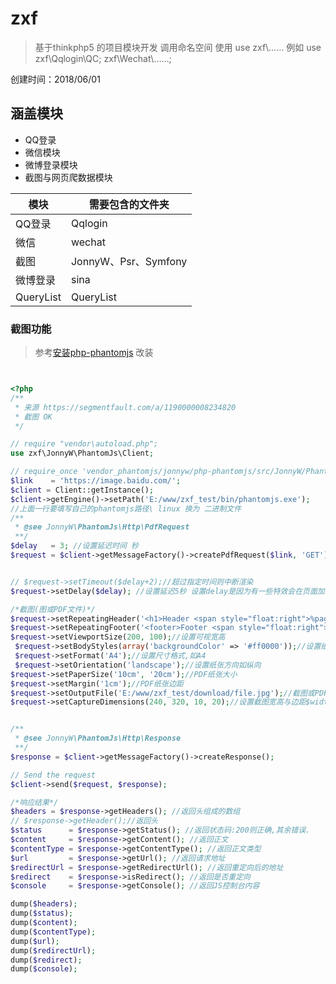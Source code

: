 # zxf


>基于thinkphp5 的项目模块开发
>调用命名空间 使用 use zxf\…… 例如 use zxf\Qqlogin\QC;  zxf\Wechat\……;

创建时间：2018/06/01

## 涵盖模块
- QQ登录
- 微信模块
- 微博登录模块
- 截图与网页爬数据模块


|  模块  |  需要包含的文件夹  |
| --- | --- |
|  QQ登录  |  Qqlogin  |
|  微信  |  wechat  |
|  截图  |  JonnyW、Psr、Symfony  |
|  微博登录  |  sina  |
|  QueryList  |  QueryList  |


### 截图功能
>参考[安装php-phantomjs](https://segmentfault.com/a/1190000008234820) 改装

``` php


<?php
/**
 * 来源 https://segmentfault.com/a/1190000008234820
 * 截图 OK
 */

// require "vendor\autoload.php";
use zxf\JonnyW\PhantomJs\Client;

// require_once 'vendor_phantomjs/jonnyw/php-phantomjs/src/JonnyW/PhantomJs/Client.php';
$link    = 'https://image.baidu.com/';
$client = Client::getInstance();
$client->getEngine()->setPath('E:/www/zxf_test/bin/phantomjs.exe');
//上面一行要填写自己的phantomjs路径\ linux 换为 二进制文件
/**
 * @see JonnyW\PhantomJs\Http\PdfRequest
 **/
$delay   = 3; //设置延迟时间 秒
$request = $client->getMessageFactory()->createPdfRequest($link, 'GET'); //参数里面的数字5000是网页加载的超时时间，放在网络问题一直加载，可以不填写，默认5s。


// $request->setTimeout($delay+2);//超过指定时间则中断渲染
$request->setDelay($delay); //设置延迟5秒 设置delay是因为有一些特效会在页面加载完成后加载，没有等待就会漏掉

/*截图(图或PDF文件)*/
$request->setRepeatingHeader('<h1>Header <span style="float:right">%pageNum% / %pageTotal%</span></h1>',100);//自定义PDF类的头尾及其高度
$request->setRepeatingFooter('<footer>Footer <span style="float:right">%pageNum% / %pageTotal%</span></footer>',100);//自定义PDF类的头尾
$request->setViewportSize(200, 100);//设置可视宽高
 $request->setBodyStyles(array('backgroundColor' => '#ff0000'));//设置纸张背景色
 $request->setFormat('A4');//设置尺寸格式,如A4
 $request->setOrientation('landscape');//设置纸张方向如纵向
$request->setPaperSize('10cm', '20cm');//PDF纸张大小
$request->setMargin('1cm');//PDF纸张边距
$request->setOutputFile('E:/www/zxf_test/download/file.jpg');//截图或PDF存储路径
$request->setCaptureDimensions(240, 320, 10, 20);//设置截图宽高与边距$width, $height, $top, $left


/**
 * @see JonnyW\PhantomJs\Http\Response
 **/
$response = $client->getMessageFactory()->createResponse();

// Send the request
$client->send($request, $response);

/*响应结果*/
$headers = $response->getHeaders(); //返回头组成的数组
// $response->getHeader();//返回头
$status      = $response->getStatus(); //返回状态码:200则正确,其余错误.
$content     = $response->getContent(); //返回正文
$contentType = $response->getContentType(); //返回正文类型
$url         = $response->getUrl(); //返回请求地址
$redirectUrl = $response->getRedirectUrl(); //返回重定向后的地址
$redirect    = $response->isRedirect(); //返回是否重定向
$console     = $response->getConsole(); //返回JS控制台内容

dump($headers);
dump($status);
dump($content);
dump($contentType);
dump($url);
dump($redirectUrl);
dump($redirect);
dump($console);

```

